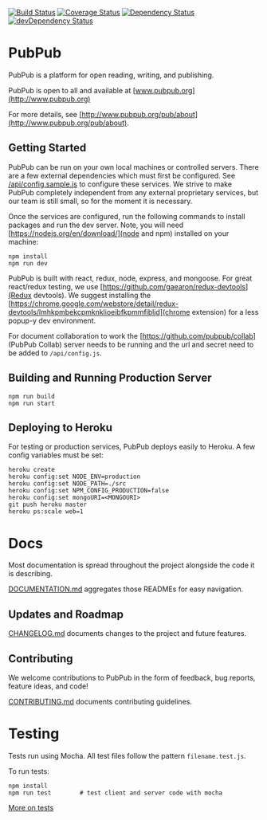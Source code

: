 [![Build Status](https://travis-ci.org/pubpub/pubpub.svg?branch=master)](https://travis-ci.org/pubpub/pubpub)
[![Coverage Status](https://coveralls.io/repos/github/pubpub/pubpub/badge.svg?branch=master)](https://coveralls.io/github/pubpub/pubpub?branch=master)
[![Dependency Status](https://david-dm.org/pubpub/pubpub.svg)](https://david-dm.org/pubpub/pubpub)
[![devDependency Status](https://david-dm.org/pubpub/pubpub/dev-status.svg)](https://david-dm.org/pubpub/pubpub#info=devDependencies)

# PubPub

PubPub is a platform for open reading, writing, and publishing.

PubPub is open to all and available at [www.pubpub.org](http://www.pubpub.org)

For more details, see [http://www.pubpub.org/pub/about](http://www.pubpub.org/pub/about).

## Getting Started

PubPub can be run on your own local machines or controlled servers. There are a few external dependencies which must first be configured. See [/api/config.sample.js](/api/config.sample.js) to configure these services. We strive to make PubPub completely independent from any external proprietary services, but our team is still small, so for the moment it is necessary.

Once the services are configured, run the following commands to install packages and run the dev server. Note, you will need [https://nodejs.org/en/download/](node and npm) installed on your machine:
```
npm install
npm run dev
```

PubPub is built with react, redux, node, express, and mongoose. For great react/redux testing, we use [https://github.com/gaearon/redux-devtools](Redux devtools). We suggest installing the [https://chrome.google.com/webstore/detail/redux-devtools/lmhkpmbekcpmknklioeibfkpmmfibljd](chrome extension) for a less popup-y dev environment.

For document collaboration to work the [https://github.com/pubpub/collab] (PubPub Collab) server needs to be running and the url and secret need to be added to `/api/config.js`.

## Building and Running Production Server

```
npm run build
npm run start
```

## Deploying to Heroku
For testing or production services, PubPub deploys easily to Heroku. A few config variables must be set:
```
heroku create
heroku config:set NODE_ENV=production
heroku config:set NODE_PATH=./src
heroku config:set NPM_CONFIG_PRODUCTION=false
heroku config:set mongoURI=<MONGOURI>
git push heroku master
heroku ps:scale web=1
```

# Docs

Most documentation is spread throughout the project alongside the code it is describing.

[DOCUMENTATION.md](./DOCUMENTATION.md) aggregates those READMEs for easy navigation.

## Updates and Roadmap
[CHANGELOG.md](./CHANGELOG.md) documents changes to the project and future features.


## Contributing
We welcome contributions to PubPub in the form of feedback, bug reports, feature ideas, and code!

[CONTRIBUTING.md](./CONTRIBUTING.md) documents contributing guidelines.

# Testing
Tests run using Mocha. All test files follow the pattern `filename.test.js`.

To run tests:

```
npm install
npm run test        # test client and server code with mocha
```

[More on tests](/src/tests)
